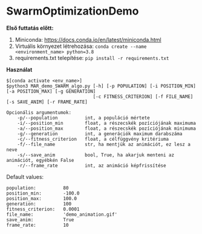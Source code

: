 # SwarmOptimizationDemo

**Első futtatás előtt:**
1. Miniconda: https://docs.conda.io/en/latest/miniconda.html
2. Virtuális környezet létrehozása: `conda create --name <environment_name> python=3.8`
3. requirements.txt telepítése: `pip install -r requirements.txt`

**Használat**
~~~
$[conda activate <env_name>]
$python3 MAR_demo_SWARM_algo.py [-h] [-p POPULATION] [-i POSITION_MIN] [-a POSITION_MAX] [-g GENERATION] 
                                [-c FITNESS_CRITERION] [-f FILE_NAME] [-s SAVE_ANIM] [-r FRAME_RATE]

Opcionális argumentumok:
    -p/--population          int, a populáció mértete
    -i/--position_min        float, a részecskék pozíciójának maximuma
    -a/--position_max        float, a részecskék pozíciójának minimuma
    -g/--generation          int, a generációk maximum darabszáma
    -c/--fitness_criterion   float, a célfüggvény kritériuma
    -f/--file_name           str, ha mentjük az animációt, ez lesz a neve
    -s/--save_anim           bool, True, ha akarjuk menteni az animációt, egyébkén False
    -r/--frame_rate          int, az animáció képfrissítése
~~~
Default values:
~~~
population:          80
position_min:        -100.0
position_max:        100.0
generation:          100
fitness_criterion:   0.0001
file_name:           'demo_animation.gif'
save_anim:           True
frame_rate:          10
~~~
